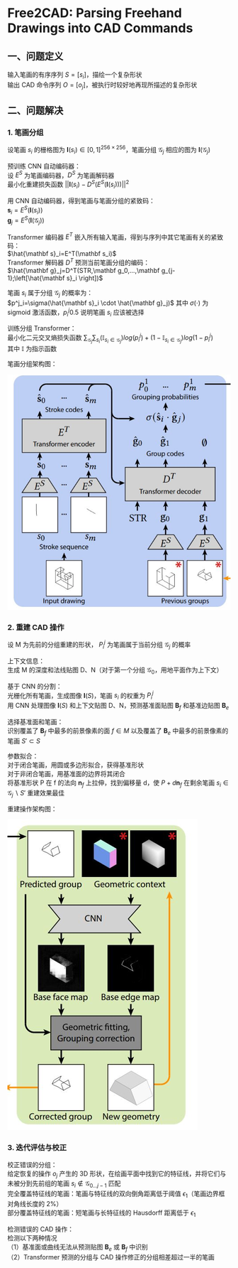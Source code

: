 # Free2CAD: Parsing Freehand Drawings into CAD Commands  

## 一、问题定义  

输入笔画的有序序列 $S=[s_i]$，描绘一个复杂形状  
输出 CAD 命令序列 $O=[o_j]$，被执行时较好地再现所描述的复杂形状  

## 二、问题解决  

### 1. 笔画分组  

设笔画 $s_i$ 的栅格图为 $\mathbf I(s_i) \in [0,1]^{256 \times 256}$，笔画分组 $\mathcal G_j$ 相应的图为 $\mathbf I(\mathcal G_j)$  

预训练 CNN 自动编码器：  
设 $E^S$ 为笔画编码器，$D^S$ 为笔画解码器  
最小化重建损失函数 $||\mathbf I(s_i)-D^S(E^S(\mathbf I(s_i)))||^2$  

用 CNN 自动编码器，得到笔画与笔画分组的紧致码：  
$\mathbf s_i=E^S(\mathbf I(s_i))$  
$\mathbf g_j=E^S(\mathbf I(\mathcal G_j))$  

Transformer 编码器 $E^T$ 嵌入所有输入笔画，得到与序列中其它笔画有关的紧致码：  
$\hat{\mathbf s}_i=E^T(\mathbf s_i)$  
Transformer 解码器 $D^T$ 预测当前笔画分组的编码：  
$\hat{\mathbf g}_j=D^T(STR,\mathbf g_0,...,\mathbf g_{j-1};\left[\hat{\mathbf s}_i \right])$  

笔画 $s_i$ 属于分组 $\mathcal G_j$ 的概率为：  
$p^j_i=\sigma(\hat{\mathbf s}_i \cdot \hat{\mathbf g}_j)$
其中 $\sigma(\cdot)$ 为 sigmoid 激活函数，$p^j_i  0.5$ 说明笔画 $s_i$ 应该被选择  

训练分组 Transformer：  
最小化二元交叉熵损失函数 $\sum_{\mathcal G_j} \sum_{s_i} (\mathbb I_{s_i \in \mathcal G_j})log(p^j_i)+(1-\mathbb I_{s_i \in \mathcal G_j})log(1-p^j_i)$  
其中 $\mathbb I$ 为指示函数  

笔画分组架构图：  

![stroke_grouping](images/stroke_grouping.jpg)

### 2. 重建 CAD 操作  

设 M 为先前的分组重建的形状， $P_i^j$ 为笔画属于当前分组 $\mathcal G_j$ 的概率  

上下文信息：  
生成 M 的深度和法线贴图 D、N（对于第一个分组 $\mathcal G_0$，用地平面作为上下文）  

基于 CNN 的分割：  
光栅化所有笔画，生成图像 $\mathbf I(S)$，笔画 $s_i$ 的权重为 $P^j_i$  
用 CNN 处理图像 $\mathbf I(S)$ 和上下文贴图 D、N，预测基准面贴图 $\mathbf B_f$ 和基准边贴图 $\mathbf B_e$  

选择基准面和笔画：  
识别覆盖了 $\mathbf B_f$ 中最多的前景像素的面 $f \in M$ 以及覆盖了 $\mathbf B_e$ 中最多的前景像素的笔画 $S' \subset S$  

参数拟合：  
对于闭合笔画，用圆或多边形拟合，获得基准形状  
对于非闭合笔画，用基准面的边界将其闭合  
将基准形状 P 在 f 的法向 $\mathbf n_f$ 上拉伸，找到偏移量 d，使 $P+d \mathbf n_f$ 在剩余笔画 $s_i \in \mathcal G_j \backslash S'$ 重建效果最佳  

重建操作架构图：  

![operation_construction](images/operation_construction.jpg)

### 3. 迭代评估与校正  

校正错误的分组：  
给定恢复的操作 $o_j$ 产生的 3D 形状，在绘画平面中找到它的特征线，并将它们与未被分到先前组的笔画 $s_i \notin \mathcal G_{0...j-1}$ 匹配  
完全覆盖特征线的笔画：笔画与特征线的双向倒角距离低于阈值 $\epsilon_1$（笔画边界框对角线长度的 2%）  
部分覆盖特征线的笔画：短笔画与长特征线的 Hausdorff 距离低于 $\epsilon_1$  

检测错误的 CAD 操作：  
检测以下两种情况  
（1）基准面或曲线无法从预测贴图 $\mathbf B_e$ 或 $\mathbf B_f$ 中识别  
（2）Transformer 预测的分组与 CAD 操作修正的分组相差超过一半的笔画  
